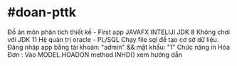 # #doan-pttk
 Đồ án môn phân tích thiết kế - First app
 JAVAFX
 INTELIJI
 JDK 8
 Không chơi với JDK 11
 Hệ quản trị oracle - PL/SQL
 Chạy file sql để tạo cơ sở dữ liệu. Đăng nhập app bằng tài khoản: "admin" && mật khẩu: "1"
 Chức năng in Hóa Đơn : Vào MODEL.HOADON method INHD() xem hướng dẫn

